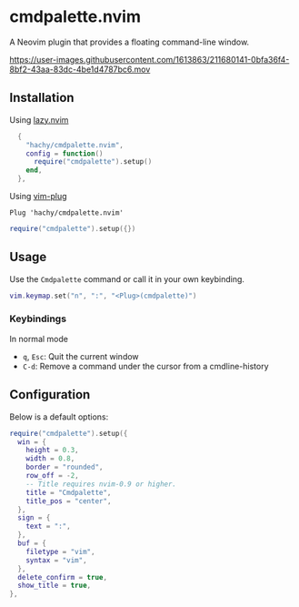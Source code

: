 # cmdpalette.nvim

A Neovim plugin that provides a floating command-line window.

https://user-images.githubusercontent.com/1613863/211680141-0bfa36f4-8bf2-43aa-83dc-4be1d4787bc6.mov

## Installation

Using [lazy.nvim](https://github.com/folke/lazy.nvim)

```lua
  {
    "hachy/cmdpalette.nvim",
    config = function()
      require("cmdpalette").setup()
    end,
  },
```

Using [vim-plug](https://github.com/junegunn/vim-plug)

```vim
Plug 'hachy/cmdpalette.nvim'
```

```lua
require("cmdpalette").setup({})
```

## Usage

Use the `Cmdpalette` command or call it in your own keybinding.

```lua
vim.keymap.set("n", ":", "<Plug>(cmdpalette)")
```

### Keybindings

In normal mode

- `q`, `Esc`: Quit the current window
- `C-d`: Remove a command under the cursor from a cmdline-history

## Configuration

Below is a default options:

```lua
require("cmdpalette").setup({
  win = {
    height = 0.3,
    width = 0.8,
    border = "rounded",
    row_off = -2,
    -- Title requires nvim-0.9 or higher.
    title = "Cmdpalette",
    title_pos = "center",
  },
  sign = {
    text = ":",
  },
  buf = {
    filetype = "vim",
    syntax = "vim",
  },
  delete_confirm = true,
  show_title = true,
},

```
